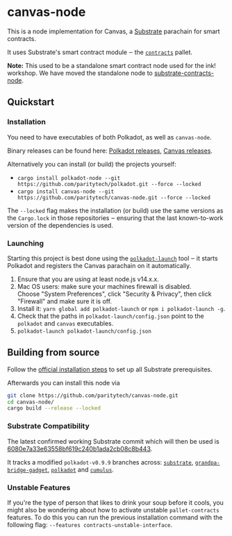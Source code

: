 # canvas-node

This is a node implementation for Canvas, a [Substrate](https://github.com/paritytech/substrate)
parachain for smart contracts.

It uses Substrate's smart contract module ‒ the
[`contracts`](https://github.com/paritytech/substrate/tree/master/frame/contracts)
pallet.

**Note:** This used to be a standalone smart contract node used for the ink! workshop. We
have moved the standalone node to [substrate-contracts-node](https://github.com/paritytech/substrate-contracts-node/).

## Quickstart

### Installation 

You need to have executables of both Polkadot, as well as `canvas-node`.

Binary releases can be found here:
[Polkadot releases](https://github.com/paritytech/polkadot/releases),
[Canvas releases](https://github.com/paritytech/canvas-node/releases).

Alternatively you can install (or build) the projects yourself:

* `cargo install polkadot-node --git https://github.com/paritytech/polkadot.git --force --locked`
* `cargo install canvas-node --git https://github.com/paritytech/canvas-node.git --force --locked`

The `--locked` flag makes the installation (or build) use the same versions as the `Cargo.lock`
in those repositories ‒ ensuring that the last known-to-work version of the dependencies is used.

### Launching

Starting this project is best done using the [`polkadot-launch`](https://github.com/paritytech/polkadot-launch) tool ‒
it starts Polkadot and registers the Canvas parachain on it automatically.

1. Ensure that you are using at least node.js v14.x.x.
1. Mac OS users: make sure your machines firewall is disabled.  
Choose "System Preferences", click "Security & Privacy", then click "Firewall" and make sure it is off.
1. Install it: `yarn global add polkadot-launch` or `npm i polkadot-launch -g`.
1. Check that the paths in `polkadot-launch/config.json` point to the `polkadot` and `canvas` executables.
1. `polkadot-launch polkadot-launch/config.json`

## Building from source

Follow the [official installation steps](https://substrate.dev/docs/en/knowledgebase/getting-started/) 
to set up all Substrate prerequisites.

Afterwards you can install this node via

```bash
git clone https://github.com/paritytech/canvas-node.git 
cd canvas-node/
cargo build --release --locked 
```

### Substrate Compatibility

The latest confirmed working Substrate commit which will then be used is
[6080e7a33e63558bf619c240b1ada2cb08c8b443](https://github.com/paritytech/substrate/commit/6080e7a33e63558bf619c240b1ada2cb08c8b443).

It tracks a modified `polkadot-v0.9.9` branches across:
[`substrate`](https://github.com/paritytech/substrate/tree/hc-contract-experiment-patched-v0.9.9),
[`grandpa-bridge-gadget`](https://github.com/paritytech/grandpa-bridge-gadget/tree/hc-contract-experiment-patched-v0.9.9),
[`polkadot`](https://github.com/paritytech/polkadot/tree/hc-contract-experiment-patched-v0.9.9) and 
[`cumulus`](https://github.com/paritytech/cumulus/tree/hc-contract-experiment-patched-v0.9.9).

### Unstable Features

If you're the type of person that likes to drink your soup before it cools, you might
also be wondering about how to activate unstable `pallet-contracts` features. To do this
you can run the previous installation command with the following flag: 
`--features contracts-unstable-interface`.
